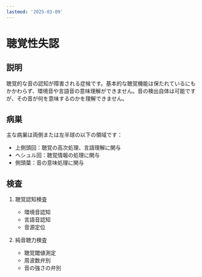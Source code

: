 ```yaml
---
lastmod: '2025-03-09'
---
```


# 聴覚性失認

## 説明

聴覚的な音の認知が障害される症候です。基本的な聴覚機能は保たれているにもかかわらず、環境音や言語音の意味理解ができません。音の検出自体は可能ですが、その音が何を意味するのかを理解できません。

## 病巣

主な病巣は両側または左半球の以下の領域です：

- 上側頭回：聴覚の高次処理、言語理解に関与
- ヘシュル回：聴覚情報の処理に関与
- 側頭葉：音の意味処理に関与

## 検査

1. 聴覚認知検査

   - 環境音認知
   - 言語音認知
   - 音源定位

2. 純音聴力検査
   - 聴覚閾値測定
   - 周波数弁別
   - 音の強さの弁別
